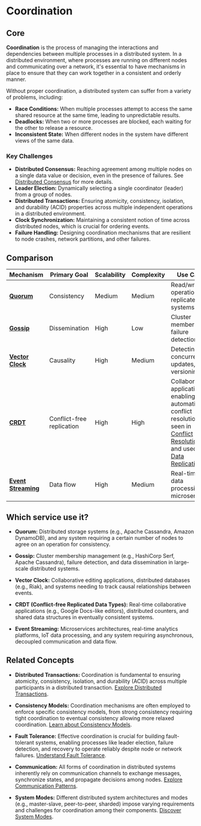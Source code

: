 # Coordination

## Core

**Coordination** is the process of managing the interactions and dependencies between multiple processes in a distributed system. In a distributed environment, where processes are running on different nodes and communicating over a network, it's essential to have mechanisms in place to ensure that they can work together in a consistent and orderly manner.

Without proper coordination, a distributed system can suffer from a variety of problems, including:
- **Race Conditions:** When multiple processes attempt to access the same shared resource at the same time, leading to unpredictable results.
- **Deadlocks:** When two or more processes are blocked, each waiting for the other to release a resource.
- **Inconsistent State:** When different nodes in the system have different views of the same data.

### Key Challenges

-   **Distributed Consensus:** Reaching agreement among multiple nodes on a single data value or decision, even in the presence of failures. See [Distributed Consensus](../distributed-consensus/README.md) for more details.
-   **Leader Election:** Dynamically selecting a single coordinator (leader) from a group of nodes.
-   **Distributed Transactions:** Ensuring atomicity, consistency, isolation, and durability (ACID) properties across multiple independent operations in a distributed environment.
-   **Clock Synchronization:** Maintaining a consistent notion of time across distributed nodes, which is crucial for ordering events.
-   **Failure Handling:** Designing coordination mechanisms that are resilient to node crashes, network partitions, and other failures.


## Comparison

| Mechanism | Primary Goal | Scalability | Complexity | Use Case |
|---|---|---|---|---|
| **[Quorum](./quorum)** | Consistency | Medium | Medium | Read/write operations in replicated systems |
| **[Gossip](./gossip)** | Dissemination | High | Low | Cluster membership, failure detection |
| **[Vector Clock](./vector-clock)** | Causality | High | Medium | Detecting concurrent updates, versioning |
| **[CRDT](./crdt)** | Conflict-free replication | High | High | Collaborative applications, enabling automatic conflict resolution as seen in [Conflict Resolution](../conflict-resolution/README.md) and used in [Data Replication](../data-replication/README.md) |
| **[Event Streaming](./event-streaming)** | Data flow | High | Medium | Real-time data processing, microservices |

## Which service use it?



-   **Quorum:** Distributed storage systems (e.g., Apache Cassandra, Amazon DynamoDB), and any system requiring a certain number of nodes to agree on an operation for consistency.

-   **Gossip:** Cluster membership management (e.g., HashiCorp Serf, Apache Cassandra), failure detection, and data dissemination in large-scale distributed systems.

-   **Vector Clock:** Collaborative editing applications, distributed databases (e.g., Riak), and systems needing to track causal relationships between events.

-   **CRDT (Conflict-free Replicated Data Types):** Real-time collaborative applications (e.g., Google Docs-like editors), distributed counters, and shared data structures in eventually consistent systems.

-   **Event Streaming:** Microservices architectures, real-time analytics platforms, IoT data processing, and any system requiring asynchronous, decoupled communication and data flow.



## Related Concepts



-   **Distributed Transactions:** Coordination is fundamental to ensuring atomicity, consistency, isolation, and durability (ACID) across multiple participants in a distributed transaction. [Explore Distributed Transactions](../distributed-transactions/README.md).



-   **Consistency Models:** Coordination mechanisms are often employed to enforce specific consistency models, from strong consistency requiring tight coordination to eventual consistency allowing more relaxed coordination. [Learn about Consistency Models](../consistency-models/README.md).



-   **Fault Tolerance:** Effective coordination is crucial for building fault-tolerant systems, enabling processes like leader election, failure detection, and recovery to operate reliably despite node or network failures. [Understand Fault Tolerance](../fault-tolerance/README.md).



-   **Communication:** All forms of coordination in distributed systems inherently rely on communication channels to exchange messages, synchronize states, and propagate decisions among nodes. [Explore Communication Patterns](../communication/README.md).



-   **System Modes:** Different distributed system architectures and modes (e.g., master-slave, peer-to-peer, sharded) impose varying requirements and challenges for coordination among their components. [Discover System Modes](../system-mode/README.md).
